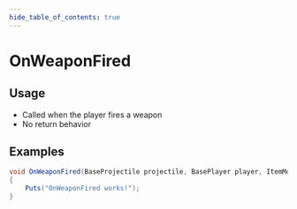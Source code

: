 ```yaml
---
hide_table_of_contents: true
---
```


# OnWeaponFired

## Usage

* Called when the player fires a weapon
* No return behavior

## Examples

```csharp title=""
void OnWeaponFired(BaseProjectile projectile, BasePlayer player, ItemModProjectile mod, ProtoBuf.ProjectileShoot projectiles)
{
    Puts("OnWeaponFired works!");
}
```
